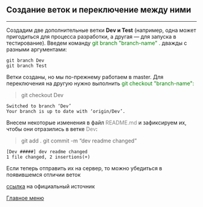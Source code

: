 ## Создание веток и переключение между ними
---
Создадим две дополнительные ветки __Dev и Test__ (например, одна может пригодиться для процесса разработки, а другая — для запуска в тестирование). Введем команду <span style="color:green"> git branch "branch-name" .</span> дважды с разными аргументами: 

    git branch Dev  
    git branch Test

Ветки созданы, но мы по-прежнему работаем в master. Для переключения на другую нужно выполнить <span style="color:green"> git checkout "branch-name":</span>

>git checkout Dev  

    Switched to branch ‘Dev’  
    Your branch is up to date with ‘origin/Dev’.

Внесем некоторые изменения в файл <span style="color: gray">README.md</span> и зафиксируем их, чтобы они отразились в ветке <span style="color: gray">Dev</span>:

>git add .
>git commit -m “dev readme changed”

    [Dev #####] dev readme changed  
    1 file changed, 2 insertions(+)

Если теперь отправить их на сервер, то можно убедиться в появившемся отличии веток

[ссылка](https://selectel.ru/blog/tutorials/git-setup-and-common-commands/) на официальный источник 

[Главное меню](./readme.md)